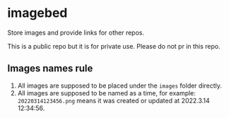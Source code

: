 # imagebed

Store images and provide links for other repos.

This is a public repo but it is for private use.
Please do not pr in this repo.

## Images names rule

1. All images are supposed to be placed under the `images` folder directly.
2. All images are supposed to be named as a time, for example: `20220314123456.png` means it was created or updated at 2022.3.14 12:34:56.
